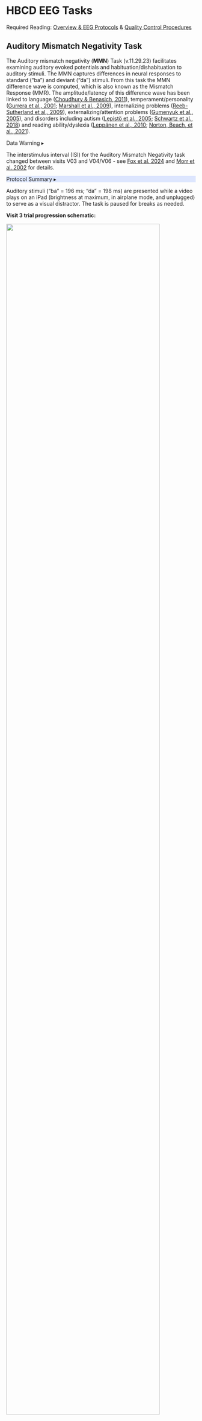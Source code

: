 # HBCD EEG Tasks

<div class="warning-banner" style="margin-bottom: 1em;">
<span class="emoji"><i class="fa-solid fa-triangle-exclamation"></i></span>
<span class="text">Required Reading: <a href="..">Overview & EEG Protocols</a> & <a href="../qc">Quality Control Procedures</a></span>
</div>

## Auditory Mismatch Negativity Task 
 
The Auditory mismatch negativity (**MMN**) Task (v.11.29.23) facilitates examining auditory evoked potentials and habituation/dishabituation to auditory stimuli. The MMN captures differences in neural responses to standard (“ba”) and deviant (“da”) stimuli. From this task the MMN difference wave is computed, which is also known as the Mismatch Response (MMR). The amplitude/latency of this difference wave has been linked to language ([Choudhury & Benasich, 2011](https://doi.org/10.1016/j.clinph.2010.05.035)), temperament/personality ([Gurrera et al., 2001](https://doi.org/10.1016/S0006-3223(00)01067-2); [Marshall et al., 2009](https://doi.org/10.1111/j.1467-7687.2008.00808.x)), internalizing problems ([Reeb-Sutherland et al., 2009](https://doi.org/10.1111/j.1469-7610.2009.02170.x)), externalizing/attention problems ([Gumenyuk et al., 2005](https://doi.org/10.1016/j.neulet.2004.10.081)), and disorders including autism ([Lepistö et al., 2005](https://doi.org/10.1016/j.brainres.2005.10.052); [Schwartz et al., 2018](https://doi.org/10.1016/j.neubiorev.2018.01.008)) and reading ability/dyslexia ([Leppänen et al., 2010](https://doi.org/10.1016/j.cortex.2010.06.003); [Norton, Beach, et al., 2021](https://doi.org/10.3389/fnhum.2021.624617)).

<div id="warning-mmn" class="warning-banner" onclick="toggleCollapse(this)">
  <span class="emoji"><i class="fas fa-exclamation-triangle"></i></span>
  <span class="text-with-link">
  <span class="text">Data Warning</span>
  <a class="anchor-link" href="#warning-mmn" title="Copy link">
  <i class="fa-solid fa-link"></i>
  </a>
  </span>
  <span class="arrow">▸</span>
</div>
<div class="warning-collapsible-content">
<p>The interstimulus interval (ISI) for the Auditory Mismatch Negativity task changed between visits V03 and V04/V06 - see <a href="https://doi.org/10.1016/j.dcn.2024.101447">Fox et al. 2024</a> and <a href="https://doi.org/10.1097/00003446-200204000-00005">Morr et al. 2002</a> for details.</p>
</div>

<div id="mmn" class="table-banner" onclick="toggleCollapse(this)" style="background-color: #dde6fe;">
  <span class="emoji"><i class="fa fa-clipboard-list"></i></span>
  <span class="text-with-link">
<span class="text">Protocol Summary</span>
  <a class="anchor-link" href="#mmn" title="Copy link">
  <i class="fa-solid fa-link"></i>
  </a>
  </span>
  <span class="arrow">▸</span>
</div>
<div class="table-collapsible-content">
<p>Auditory stimuli (“ba” = 196 ms; “da” = 198 ms) are presented while a video plays on an iPad (brightness at maximum, in airplane mode, and unplugged) to serve as a visual distractor. The task is paused for breaks as needed.</p>
<p><strong>Visit 3 trial progression schematic:</strong></p>
<img src="../images/mmn-trial.jpg" width="90%" height="auto" class="center">
<div style="margin-left: 10%; margin-right: 10%;">
  <table class="table-no-vertical-lines" style="width: 100%; border-collapse: collapse; table-layout: fixed;">
    <tbody>
      <tr>
        <td style="width: 50%;"><strong>Trial Count</strong><br>
          <ul>
            <li>Standard condition: 569</li>
            <li>Deviant condition: 98 </li>
            <li>Total: 667</li>
          </ul>
        </td>
        <td style="width: 50%;"><strong>Timing Details</strong><br>
          <ul>
            <li>Stimulus duration: 200 ms</li>
            <li>InterStimulus interval: 820 ms (V03), 600 ms (V04/V06)</li>
            <li>Total trial length: 1020 ms (V03), 800 ms (V04/V06)</li>
          </ul>
        </td>
      </tr>
    </tbody>
  </table>
</div>
</div>

## Faces Task 

The Faces task (**FACE**) (v.11.29.23) assesses child and infant face processing abilities as well as the underlying neural activity supporting face and object processing. ERPs are computed as a function of repeated presentation of faces and objects. The ERPs index different stages of processing including attention, perception, categorization, individuation and memory. The ERP components elicited by the Faces task are the P1, N290, and P400 components. 

<div id="face" class="table-banner" onclick="toggleCollapse(this)" style="background-color: #dde6fe;">
  <span class="emoji"><i class="fa fa-clipboard-list"></i></span>
  <span class="text-with-link">
  <span class="text">Protocol Summary</span>
  <a class="anchor-link" href="#face" title="Copy link">
  <i class="fa-solid fa-link"></i>
  </a>
  </span>
  <span class="arrow">▸</span>
</div>
<div class="table-collapsible-content">
<p>ERPs indexing different stages of processing are computed from repeated presentations of faces and objects. 
    In the Faces task, the ERP components include P1, N290, and P400. 
    If the child loses attention, an attention getter may be used. 
    The stimulus set includes 36 unique images, with women with neutral expressions, spanning the following self-identified demographics: 
    Indigenous, Black, White, Asian, Hispanic/Latino, and South Asian.
</p>
<div style="display: flex; align-items: center; gap: 15px;">
  <!-- Text on the left -->
  <div style="flex: 1;">
    <p><strong>The Face task (Face vs. Object) consists of 2 blocks:</strong>
      <ul>
        <li><strong>Block 1</strong>: 50 trials of upright faces & 50 trials of inverted faces</li>
        <li><strong>Block 2</strong>: 50 trials of upright faces & 50 trials of objects</li>
      </ul>
    <p><strong>Timing Details:</strong>
            <ul>
              <li><strong>Stimulus duration</strong>: 500 ms</li>
              <li><strong>Interstimulus interval</strong>: 600-700 ms</li>
              <li><strong>Total trial length</strong>: 110-1200 ms</li>
            </ul>
    </p>
  </div>
  <!-- Image on the right -->
  <div style="flex: 1; text-align: center;">
    <img src="../images/eeg-facetask.png" style="max-width:100%; height:auto;">
  </div>
</div>
</div>

## Visual Evoked Potential Task

The Visual Evoked Potential Task (**VEP**) (v.11.29.23) measures development of visual cortex and response to stimuli, reflecting underlying cortical development. VEP amplitude and latency decreases with age during the first three years of life. The VEP has been associated with concurrent and later developmental outcomes as a function of prenatal substance exposures ([Margolis et al., 2024](https://psycnet.apa.org/record/2024-66755-001)), early visual enrichment or deprivation ([Jensen et al., 2019](https://doi.org/10.1038/s41598-019-39242-x)), vision system maturation ([Lippé et al., 2009](https://doi.org/10.3389/neuro.09.048.2009)), neurodevelopmental disorders (e.g., ASD and ADHD; [Cremone-Caira et al., 2023](https://doi.org/10.1007/s10803-023-06005-7); [Nazhvani et al., 2013](https://doi.org/10.1016/j.clineuro.2013.08.009)), and reading and learning disabilities ([Shandiz et al., 2017](https://doi.org/10.4103/jovr.jovr_106_16)). The morphology of the VEP likely reflects varying degrees of synaptic efficiency and as such, can be used as a readout of general cortical function. 

<div id="vep" class="table-banner" onclick="toggleCollapse(this)" style="background-color: #dde6fe;">
  <span class="emoji"><i class="fa fa-clipboard-list"></i></span>
  <span class="text-with-link">
  <span class="text">Protocol Summary</span>
  <a class="anchor-link" href="#vep" title="Copy link">
  <i class="fa-solid fa-link"></i>
  </a>
  </span>
  <span class="arrow">▸</span>
</div>
<div class="collapsible-content">
<p>
<div style="display: flex; align-items: center;">
  <div style="padding-right: 15px;">
<p>A flashing black and white 20x20 checkerboard with a red circle in the center is shown for the duration of the task (trial counts of 60 Checkerboard A and 60 Checkerboard B for a total of 120).<p>
<p>The task elicits a VEP response in the occipital area (Oz), which consists of the following components:<br>
  <ul>
    <li>N1 (first negative peak)</li>
    <li>P1 (first positive peak)</li>
    <li>N2 (second negative peak)</li>
  </ul>
  </p>
  </div>
    <img src="../images/eeg-vep-checkerboard.png" alt="EEG Face Task" width="30%" height="auto">
</div>
</p>
</div>

## Video Resting State Task

The Video Resting State Task (**RS**) (v.11.29.23) provides assessment of the development of large-scale neural networks during infancy and early childhood via information about neural oscillations measured in EEG power across the scalp. Developmental changes in oscillatory activity reflect underlying developing large-scale neural networks associated with early self-regulatory, cognitive, and affective processes and developmental outcomes ([Gabard-Durnam et al., 2019](https://doi.org/10.1038/s41467-019-12202-9); [Jones et al., 2020](https://doi.org/10.1038/s41598-020-67687-y); [Whedon et al., 2020](https://doi.org/10.1016/j.bandc.2020.105636)). The metrics derived from the resting EEG signal include power across the frequency spectrum ([Gabard-Durnam et al., 2019](https://doi.org/10.1038/s41467-019-12202-9)) and relative power between different scalp locations ([Davidson & Fox, 1982](https://doi.org/10.1126/science.7146906)).

<div id="warning-rs" class="warning-banner" onclick="toggleCollapse(this)">
  <span class="emoji"><i class="fas fa-exclamation-triangle"></i></span>
  <span class="text-with-link">
  <span class="text">Data Warning</span>
  <a class="anchor-link" href="#warning-rs" title="Copy link">
  <i class="fa-solid fa-link"></i>
  </a>
  </span>
  <span class="arrow">▸</span>
</div>
<div class="warning-collapsible-content">
<p>The video content for the Resting State task changed between visits V03 and V04/V06 - see <a href="https://doi.org/10.1016/j.dcn.2024.101447">Fox et al. 2024</a> and <a href="https://doi.org/10.1097/00003446-200204000-00005">Morr et al. 2002</a> for details. Also note that RS is not a true resting state as there is a visual stimulus present.</p>
</div>

<div id="rs" class="table-banner" onclick="toggleCollapse(this)" style="background-color: #dde6fe;">
  <span class="emoji"><i class="fa fa-clipboard-list"></i></span>
  <span class="text-with-link">
  <span class="text">Protocol Summary</span>
  <a class="anchor-link" href="#rs" title="Copy link">
  <i class="fa-solid fa-link"></i>
  </a>
  </span>
  <span class="arrow">▸</span>
</div>
<div class="table-collapsible-content">
<p>Participants watch a silent video for the duration of the RS task. In <strong>V03</strong> (<i>left set of images below</i>), the video displays a variety of colorful and abstract toys and other visuals. In <strong>V04 & V06</strong> (<i>right set of images below</i>), the video includes a variety of marble run and construction visuals.</p>
<img src="../images/eeg-RS.png" width="100%" height="auto">
</div>

### References

<div class="references">
  <p>Barry-Anwar, R., Riggins, T., & Scott, L. S. (2024). Electrophysiology in developmental populations: Key methods and findings. In K. Cohen Kadosh (Ed.), <i>Oxford Handbook of Developmental Cognitive Neuroscience</i>. Oxford Library of Psychology. Oxford Academic. <a href="https://doi.org/10.1093/oxfordhb/9780198827474.013.3" target="_blank">https://doi.org/10.1093/oxfordhb/9780198827474.013.3</a></p>
  <p>Choudhury, N., & Benasich, A. A. (2011). Maturation of auditory evoked potentials from 6 to 48 months: Prediction to 3 and 4 year language and cognitive abilities. <i>Clinical Neurophysiology</i>, 122(2), 320–338. <a href="https://doi.org/10.1016/j.clinph.2010.05.035" target="_blank">https://doi.org/10.1016/j.clinph.2010.05.035</a></p>
  <p>Cremone-Caira, A., Braverman, Y., MacNaughton, G. A., Nikolaeva, J. I., & Faja, S. (2023). Reduced Visual Evoked Potential Amplitude in Autistic Children with Co-Occurring Features of Attention-Deficit/Hyperactivity Disorder. <em>Journal of Autism and Developmental Disorders</em>. <a href="https://doi.org/10.1007/s10803-023-06005-7" target="_blank">https://doi.org/10.1007/s10803-023-06005-7</a></p>
  <p>Davidson, R. J., & Fox, N. A. (1982). Asymmetrical Brain Activity Discriminates Between Positive and Negative Affective Stimuli in Human Infants. <em>Science</em>, 218(4578), 1235–1237. <a href="https://doi.org/10.1126/science.7146906" target="_blank">https://doi.org/10.1126/science.7146906</a></p>
  <p>Fox, N. A., Pérez-Edgar, K., Morales, S., Brito, N. H., Campbell, A. M., Cavanagh, J. F., Gabard-Durnam, L. J., Hudac, C. M., Key, A. P., Larson-Prior, L. J., Pedapati, E. V., Norton, E. S., Reetzke, R., Roberts, T. P., Rutter, T. M., Scott, L. S., Shuffrey, L. C., Antúnez, M., Boylan, M. R., … Yoder, L. (2024). The development and structure of the Healthy Brain and Child Development (HBCD) study EEG Protocol. <i>Developmental Cognitive Neuroscience</i>, 69, 101447. <a href="https://doi.org/10.1016/j.dcn.2024.101447" target="_blank">https://doi.org/10.1016/j.dcn.2024.101447</a></p> 
  <p>Gabard-Durnam, L. J., Wilkinson, C., Kapur, K., Tager-Flusberg, H., Levin, A. R., & Nelson, C. A. (2019). Longitudinal EEG power in the first postnatal year differentiates autism outcomes. <em>Nature Communications</em>, 10(1), Article 1. <a href="https://doi.org/10.1038/s41467-019-12202-9" target="_blank">https://doi.org/10.1038/s41467-019-12202-9</a></p>
  <p>Gumenyuk, V., Korzyukov, O., Escera, C., Hämäläinen, M., Huotilainen, M., Häyrinen, T., Oksanen, H., Näätänen, R., Von Wendt, L., & Alho, K. (2005). Electrophysiological evidence of enhanced distractibility in ADHD children. <i>Neuroscience Letters</i>, 374(3), 212–217. <a href="https://doi.org/10.1016/j.neulet.2004.10.081" target="_blank">https://doi.org/10.1016/j.neulet.2004.10.081</a></p>
  <p>Gurrera, R. J., O’Donnell, B. F., Nestor, P. G., Gainski, J., & McCarley, R. W. (2001). The P3 auditory event–related brain potential indexes major personality traits. <i>Biological Psychiatry</i>, 49(11), 922–929. <a href="https://doi.org/10.1016/S0006-3223(00)01067-2" target="_blank">https://doi.org/10.1016/S0006-3223(00)01067-2</a></p>
  <p>Jensen, S. K. G., Kumar, S., Xie, W., Tofail, F., Haque, R., Petri, W. A., & Nelson, C. A. (2019). Neural correlates of early adversity among Bangladeshi infants. <em>Scientific Reports</em>, 9(1), 3507. <a href="https://doi.org/10.1038/s41598-019-39242-x" target="_blank">https://doi.org/10.1038/s41598-019-39242-x</a></p>
  <p>Jones, E. J. H., Goodwin, A., Orekhova, E., Charman, T., Dawson, G., Webb, S. J., & Johnson, M. H. (2020). Infant EEG theta modulation predicts childhood intelligence. <em>Scientific Reports</em>, 10(1), 11232. <a href="https://doi.org/10.1038/s41598-020-67687-y" target="_blank">https://doi.org/10.1038/s41598-020-67687-y</a></p>
  <p>Lachmann, T., Berti, S., Kujala, T., & Schröger, E. (2005). Diagnostic subgroups of developmental dyslexia have different deficits in neural processing of tones and phonemes. <i>International Journal of Psychophysiology</i>, 55(2), 105–120. <a href="https://doi.org/10.1016/j.ijpsycho.2004.11.005" target="_blank">https://doi.org/10.1016/j.ijpsycho.2004.11.005</a></p>
  <p>Lepistö, T., Kujala, T., Vanhala, R., Alku, P., Huotilainen, M., & Näätänen, R. (2005). The discrimination of and orienting to speech and non-speech sounds in children with autism. <i>Brain Research</i>, 1066(1–2), 147–157. <a href="https://doi.org/10.1016/j.brainres.2005.10.052" target="_blank">https://doi.org/10.1016/j.brainres.2005.10.052</a></p>
  <p>Leppänen, P. H., Hämäläinen, J. A., Salminen, H. K., Eklund, K. M., Guttorm, T. K., Lohvansuu, K., Puolakanaho, A., & Lyytinen, H. (2010). Newborn brain event-related potentials revealing atypical processing of sound frequency and the subsequent association with later literacy skills in children with familial dyslexia. <i>Cortex</i>, 46(10), 1362–1376. <a href="https://doi.org/10.1016/j.cortex.2010.06.003" target="_blank">https://doi.org/10.1016/j.cortex.2010.06.003</a></p>
  <p>Lippé, S., Kovacevic, N., & McIntosh, A. R. (2009). Differential Maturation of Brain Signal Complexity in the Human Auditory and Visual System. <em>Frontiers in Human Neuroscience</em>, 3, 48. <a href="https://doi.org/10.3389/neuro.09.048.2009" target="_blank">https://doi.org/10.3389/neuro.09.048.2009</a></p>
  <p>Margolis, E. T., Davel, L., Bourke, N. J., Bosco, C., Zieff, M. R., Monachino, A. D., Mazubane, T., Williams, S. R., Miles, M., & Jacobs, C. A. (2024). Longitudinal effects of prenatal alcohol exposure on visual neurodevelopment over infancy. <em>Developmental Psychology</em>. <a href="https://psycnet.apa.org/record/2024-66755-001" target="_blank">https://psycnet.apa.org/record/2024-66755-001</a></p>
  <p>Markant, J., & Scott, L. S. (2018). Attention and perceptual learning interact in the development of the other-race effect. <i>Current Directions in Psychological Science</i>, 27(3), 163–169. <a href="https://doi.org/10.1177/0963721418769884" target="_blank">https://doi.org/10.1177/0963721418769884</a></p>
  <p>Marshall, P. J., Reeb, B. C., & Fox, N. A. (2009). Electrophysiological responses to auditory novelty in temperamentally different 9-month-old infants. <i>Developmental Science</i>, 12(4), 568–582. <a href="https://doi.org/10.1111/j.1467-7687.2008.00808.x" target="_blank">https://doi.org/10.1111/j.1467-7687.2008.00808.x</a></p>
  <p>Morr, M. L., Shafer, V. L., Kreuzer, J. A., & Kurtzberg, D. (2002). Maturation of mismatch negativity in typically developing infants and preschool children. <i>Ear and Hearing</i>, 23(2), 118–136. <a href="https://doi.org/10.1097/00003446-200204000-00005" target="_blank">https://doi.org/10.1097/00003446-200204000-00005</a></p>
  <p>Nazhvani, A. D., Boostani, R., Afrasiabi, S., & Sadatnezhad, K. (2013). Classification of ADHD and BMD patients using visual evoked potential. <em>Clinical Neurology and Neurosurgery</em>, 115(11), 2329–2335. <a href="https://doi.org/10.1016/j.clineuro.2013.08.009" target="_blank">https://doi.org/10.1016/j.clineuro.2013.08.009</a></p>
  <p>Norton, E. S., Beach, S. D., Eddy, M. D., McWeeny, S., Ozernov-Palchik, O., Gaab, N., & Gabrieli, J. D. (2021). ERP mismatch negativity amplitude and asymmetry reflect phonological and rapid automatized naming skills in English-speaking kindergartners. <i>Frontiers in Human Neuroscience</i>, 15, 624617. <a href="https://doi.org/10.3389/fnhum.2021.624617" target="_blank">https://doi.org/10.3389/fnhum.2021.624617</a></p>
  <p>Reeb-Sutherland, B. C., Vanderwert, R. E., Degnan, K. A., Marshall, P. J., Pérez-Edgar, K., Chronis-Tuscano, A., Pine, D. S., & Fox, N. A. (2009). Attention to novelty in behaviorally inhibited adolescents moderates risk for anxiety. <i>Journal of Child Psychology and Psychiatry</i>, 50(11), 1365–1372. <a href="https://doi.org/10.1111/j.1469-7610.2009.02170.x" target="_blank">https://doi.org/10.1111/j.1469-7610.2009.02170.x</a></p>
  <p>Shandiz, J. H., Heyrani, M., Sobhani-Rad, D., Salehinejad, Z., Shojaei, S., Khoshsima, M. J., Azimi, A., Yekta, A. A., & Yazdi, S. H. H. (2017). Pattern Visual Evoked Potentials in Dyslexic Children. <em>Journal of Ophthalmic & Vision Research</em>, 12(4), 402–406. <a href="https://doi.org/10.4103/jovr.jovr_106_16" target="_blank">https://doi.org/10.4103/jovr.jovr_106_16</a></p>
  <p>Scherf, K. S., & Scott, L. S. (2012). Connecting developmental trajectories: Biases in face processing from infancy to adulthood. <i>Developmental Psychobiology</i>, 54(6), 643–663. <a href="https://doi.org/10.1002/dev.21013" target="_blank">https://doi.org/10.1002/dev.21013</a></p>
  <p>Schwartz, S., Shinn-Cunningham, B., & Tager-Flusberg, H. (2018). Meta-analysis and systematic review of the literature characterizing auditory mismatch negativity in individuals with autism. <i>Neuroscience & Biobehavioral Reviews</i>, 87, 106–117. <a href="https://doi.org/10.1016/j.neubiorev.2018.01.008" target="_blank">https://doi.org/10.1016/j.neubiorev.2018.01.008</a></p>
  <p>Whedon, M., Perry, N. B., & Bell, M. A. (2020). Relations between frontal EEG maturation and inhibitory control in preschool in the prediction of children’s early academic skills. <em>Brain and Cognition</em>, 145, 105636. <a href="https://doi.org/10.1016/j.bandc.2020.105636" target="_blank">https://doi.org/10.1016/j.bandc.2020.105636</a></p>
</div>
<br>

